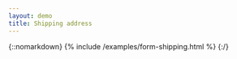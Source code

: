 ```yaml
---
layout: demo
title: Shipping address
---
```


{::nomarkdown}
{% include /examples/form-shipping.html %}
{:/}